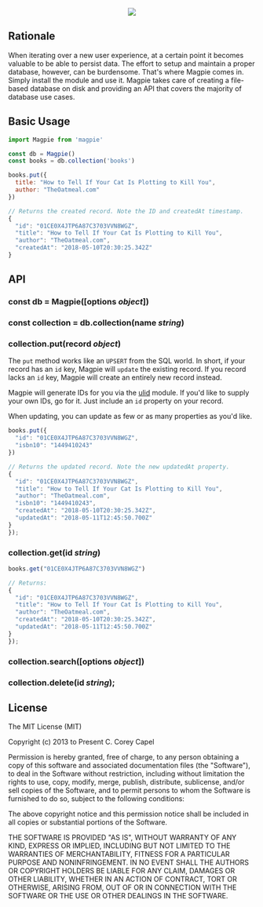 <p align="center">
  <img src="http://www.capelio.com/images/magpie.jpg">
</p>

Rationale
---------

When iterating over a new user experience, at a certain point it becomes valuable to be able to persist data. The effort to setup and maintain a proper database, however, can be burdensome. That's where Magpie comes in. Simply install the module and use it. Magpie takes care of creating a file-based database on disk and providing an API that covers the majority of database use cases.

Basic Usage
-----------

```js
import Magpie from 'magpie'

const db = Magpie()
const books = db.collection('books')

books.put({
  title: "How to Tell If Your Cat Is Plotting to Kill You",
  author: "TheOatmeal.com"
})

// Returns the created record. Note the ID and createdAt timestamp.
{
  "id": "01CE0X4JTP6A87C3703VVN8WGZ",
  "title": "How to Tell If Your Cat Is Plotting to Kill You",
  "author": "TheOatmeal.com",
  "createdAt": "2018-05-10T20:30:25.342Z"
}
```

API
---

### const db = Magpie([options _object_])

### const collection = db.collection(name _string_)

### collection.put(record _object_)

The `put` method works like an `UPSERT` from the SQL world. In short, if your record has an `id` key, Magpie will `update` the existing record. If you record lacks an `id` key, Magpie will create an entirely new record instead.

Magpie will generate IDs for you via the [ulid](https://www.npmjs.com/package/ulid) module. If you'd like to supply your own IDs, go for it. Just include an `id` property on your record.

When updating, you can update as few or as many properties as you'd like.

```js
books.put({
  "id": "01CE0X4JTP6A87C3703VVN8WGZ",
  "isbn10": "1449410243"
})

// Returns the updated record. Note the new updatedAt property.
{
  "id": "01CE0X4JTP6A87C3703VVN8WGZ",
  "title": "How to Tell If Your Cat Is Plotting to Kill You",
  "author": "TheOatmeal.com",
  "isbn10": "1449410243",
  "createdAt": "2018-05-10T20:30:25.342Z",
  "updatedAt": "2018-05-11T12:45:50.700Z"
}
});
```

### collection.get(id _string_)

```js
books.get("01CE0X4JTP6A87C3703VVN8WGZ")

// Returns:
{
  "id": "01CE0X4JTP6A87C3703VVN8WGZ",
  "title": "How to Tell If Your Cat Is Plotting to Kill You",
  "author": "TheOatmeal.com",
  "createdAt": "2018-05-10T20:30:25.342Z",
  "updatedAt": "2018-05-11T12:45:50.700Z"
}
});
```

### collection.search([options _object_])

### collection.delete(id _string_);

License
-------

The MIT License (MIT)

Copyright (c) 2013 to Present C. Corey Capel

Permission is hereby granted, free of charge, to any person obtaining a copy
of this software and associated documentation files (the "Software"), to deal
in the Software without restriction, including without limitation the rights
to use, copy, modify, merge, publish, distribute, sublicense, and/or sell
copies of the Software, and to permit persons to whom the Software is
furnished to do so, subject to the following conditions:

The above copyright notice and this permission notice shall be included in
all copies or substantial portions of the Software.

THE SOFTWARE IS PROVIDED "AS IS", WITHOUT WARRANTY OF ANY KIND, EXPRESS OR
IMPLIED, INCLUDING BUT NOT LIMITED TO THE WARRANTIES OF MERCHANTABILITY,
FITNESS FOR A PARTICULAR PURPOSE AND NONINFRINGEMENT. IN NO EVENT SHALL THE
AUTHORS OR COPYRIGHT HOLDERS BE LIABLE FOR ANY CLAIM, DAMAGES OR OTHER
LIABILITY, WHETHER IN AN ACTION OF CONTRACT, TORT OR OTHERWISE, ARISING FROM,
OUT OF OR IN CONNECTION WITH THE SOFTWARE OR THE USE OR OTHER DEALINGS IN
THE SOFTWARE.
